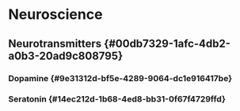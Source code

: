 # Neuroscience


## Neurotransmitters {#00db7329-1afc-4db2-a0b3-20ad9c808795}


### Dopamine {#9e31312d-bf5e-4289-9064-dc1e916417be}


### Seratonin {#14ec212d-1b68-4ed8-bb31-0f67f4729ffd}
